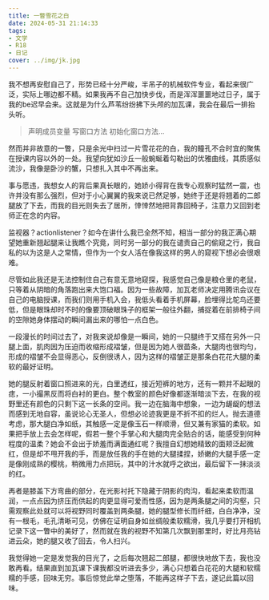 ```yaml
---
title: 一瞥雪花之白
date: 2024-05-31 21:14:33
tags: 
- 文学
- R18
- 日记
cover: ../img/jk.jpg
---
```



我不想再安慰自己了，形势已经十分严峻，半吊子的机械软件专业，看起来很广泛，实际上哪边都不精。如果我再不自己加快步伐，而是浑浑噩噩地过日子，属于我的be迟早会来。这就是为什么芦苇纷纷拂下头颅的加瓦课，我会在最后一排抬头听。

<!--more-->

> 声明成员变量 写窗口方法 初始化窗口方法...



然而并非故意的一瞥，只是余光中扫过一片雪花花的白，我的瞳孔不合时宜的聚焦在授课内容以外的一处。我望向犹如沙丘一般蜿蜒着勾勒出的优雅曲线，其质感似流沙，我像是卧沙的蟹，只想扎入其中不再出来。



事与愿违，我想女人的背后果真长眼的，她娇小得背在我专心观察时猛然一震，也许并没有那么强烈，但对于小心翼翼的我来说已然足够，她终于还是将翘着的二郎腿放了下去，而我的目光则失去了居所，悻悻然地把背靠回椅子，注意力又回到老师正在念的内容。



监视器？actionlistener？如今在讲什么我已全然不知，相当一部分的我正满心期望她重新翘起腿来让我瞧个究竟，同时另一部分的我在谴责自己的偷窥之行，我自私的以为这是人之常情，但作为一个女人活在像我这样的男人的窥视下想必会很艰难。



尽管如此我还是无法控制住自己有意无意地窥探，我感觉自己像是粮仓里的老鼠，只等着从阴暗的角落跑出来大饱口福。因为一些故障，加瓦老师决定用腾讯会议在自己的电脑授课，而我们则用手机入会，我低头看着手机屏幕，脸埋得比鸵鸟还要低，但是眼珠却时不时的像要顶破眼珠子的框架一般往外翻，捕捉着在前排椅子间的空隙她身体摆动的瞬间漏出来的哪怕一点白色。



一段漫长的时间过去了，对我来说却像是一瞬间，她的一只腿终于又搭在另外一只腿上面，肌肉因为压迫而收缩形成褶皱，但是因为她人很苗条，大腿肉也很均匀，形成的褶皱不会显得恶心，反倒很诱人，因为这样的褶皱正是那条白花花大腿的柔软的最好证明。

她的腿反射着窗口照进来的光，白里透红，接近短裤的地方，还有一颗并不起眼的痣，一小撮黑反而将白衬的更白。整个教室的颜色好像都逐渐暗淡下去，在我的视野里还有颜色的只剩下这一长条的空间。我一边在脑海中想象，一边为龌龊的想法而感到无地自容，虽说论心无圣人，但想必论迹我更是不折不扣的烂人。抛去道德考虑，那大腿白净如纸，其触感一定是像玉石一样顺滑，但又兼有家猫的柔软。如果把手放上去会怎样呢，假若一整个手掌心和大腿肉完全贴合的话，能感受到何种程度的温柔？她会不会出于娇羞而满面通红呢？我擅自幻想她精致的面颊泛起微红，但是却不甩开我的手，而是放任我的手在她的大腿揉捏，娇嫩的大腿手感一定是像刚成熟的樱桃，稍微用力点把玩，其中的汁水就呼之欲出，最后留下一抹淡淡的红。

再者是膝盖下方弯曲的部分，在光影衬托下隐藏于阴影的肉沟，看起来柔软而温润，一点点因为挤压而供起的肉更显得可爱而性感，因为是两条腿之间的沟壑，只需观察此处就可以将视野同时覆盖到两条腿，她的腿型修长而纤细，白白净净，没有一根毛，毛孔清晰可见，仿佛在证明自身如丝绸般柔软糯滑，我几乎要打开相机记录下这一瞥中的美好了，然而就在我的视野不知第几次飘到那里时，好比月亮钻进云朵，她的腿又收了回去，令人扫兴。



我觉得她一定是发觉我的目光了，之后每次翘起二郎腿，都很快地放下去，我也没敢再看。结果直到加瓦课下课我都没听进去多少，满心只想着白花花的大腿和软糯糯的手感，回味无穷。事后惊觉此举之堕落，不能再这样子下去，遂记此篇以回味。